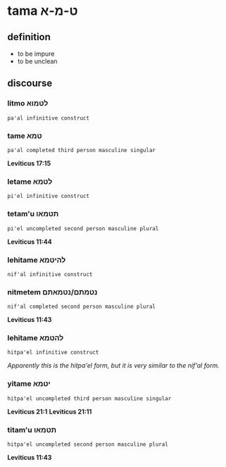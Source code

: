 # tama ט-מ-א

## definition

- to be impure
- to be unclean

## discourse

### litmo לטמוא

	pa'al infinitive construct

### tame טמא

	pa'al completed third person masculine singular

**Leviticus 17:15**

### letame לטמא

	pi'el infinitive construct

### tetam'u תטמאו

	pi'el uncompleted second person masculine plural

**Leviticus 11:44**

### lehitame להיטמא

	nif'al infinitive construct

### nitmetem נטמתם/נטמאתם

	nif'al completed second person masculine plural

**Leviticus 11:43**

### lehitame להטמא

	hitpa'el infinitive construct

*Apparently this is the hitpa'el form, but it is very similar to the nif'al form.*

### yitame יטמא

	hitpa'el uncompleted third person masculine singular

**Leviticus 21:1**
**Leviticus 21:11**

### titam'u תטמאו

	hitpa'el uncompleted second person masculine plural

**Leviticus 11:43**